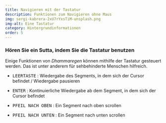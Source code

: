```yaml
---
title: Navigieren mit der Tastatur
description: Funktionen zum Navigieren ohne Maus
img: sergi-kabrera-2xU7rYxsTiM-unsplash.png
img-alt: Eine Tastatur
category: Hintergrundinformationen
order: 5
---
```


### Hören Sie ein Sutta, indem Sie die Tastatur benutzen
Einige Funktionen von *Dhammaregen* können mithilfe der Tastatur gesteuert werden. Das ist unter anderem für sehbehinderte Menschen hilfreich.
- <kbd>LEERTASTE</kbd> : Wiedergabe des Segments, in dem sich der Cursor befindet / Wiedergabe pausieren

- <kbd>ENTER</kbd> : Kontinuierliche Wiedergabe ab dem Segment, in dem sich der Cursor befindet
- <kbd>PFEIL NACH OBEN</kbd> : Ein Segment nach oben scrollen
- <kbd>PFEIL NACH UNTEN</kbd> : Ein Segment nach unten scrollen
